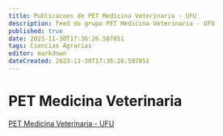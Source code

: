 ```yaml
---
title: Publicacoes de PET Medicina Veterinaria - UFU
description: feed do grupo PET Medicina Veterinaria - UFU
published: true
date: 2023-11-30T17:36:26.507851
tags: Ciencias Agrarias
editor: markdown
dateCreated: 2023-11-30T17:36:26.507851
---
```


# PET Medicina Veterinaria
[PET Medicina Veterinaria - UFU](/grupo/153PETMedicinaVeterinariaUFU.md)
